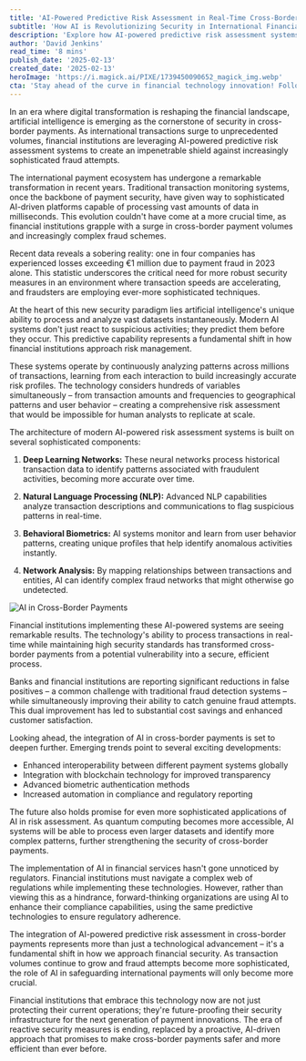 ```yaml
---
title: 'AI-Powered Predictive Risk Assessment in Real-Time Cross-Border Payments: A New Paradigm in Fraud Prevention'
subtitle: 'How AI is Revolutionizing Security in International Financial Transactions'
description: 'Explore how AI-powered predictive risk assessment systems are transforming the security landscape of cross-border payments. Learn about the advanced AI technologies that financial institutions are adopting to prevent fraud and enhance transaction security.'
author: 'David Jenkins'
read_time: '8 mins'
publish_date: '2025-02-13'
created_date: '2025-02-13'
heroImage: 'https://i.magick.ai/PIXE/1739450090652_magick_img.webp'
cta: 'Stay ahead of the curve in financial technology innovation! Follow MagickAI on LinkedIn for expert insights on AI applications in finance and exclusive updates on the latest developments in cross-border payment security.'
---
```


In an era where digital transformation is reshaping the financial landscape, artificial intelligence is emerging as the cornerstone of security in cross-border payments. As international transactions surge to unprecedented volumes, financial institutions are leveraging AI-powered predictive risk assessment systems to create an impenetrable shield against increasingly sophisticated fraud attempts.

The international payment ecosystem has undergone a remarkable transformation in recent years. Traditional transaction monitoring systems, once the backbone of payment security, have given way to sophisticated AI-driven platforms capable of processing vast amounts of data in milliseconds. This evolution couldn't have come at a more crucial time, as financial institutions grapple with a surge in cross-border payment volumes and increasingly complex fraud schemes.

Recent data reveals a sobering reality: one in four companies has experienced losses exceeding €1 million due to payment fraud in 2023 alone. This statistic underscores the critical need for more robust security measures in an environment where transaction speeds are accelerating, and fraudsters are employing ever-more sophisticated techniques.

At the heart of this new security paradigm lies artificial intelligence's unique ability to process and analyze vast datasets instantaneously. Modern AI systems don't just react to suspicious activities; they predict them before they occur. This predictive capability represents a fundamental shift in how financial institutions approach risk management.

These systems operate by continuously analyzing patterns across millions of transactions, learning from each interaction to build increasingly accurate risk profiles. The technology considers hundreds of variables simultaneously – from transaction amounts and frequencies to geographical patterns and user behavior – creating a comprehensive risk assessment that would be impossible for human analysts to replicate at scale.

The architecture of modern AI-powered risk assessment systems is built on several sophisticated components:

1. **Deep Learning Networks:** These neural networks process historical transaction data to identify patterns associated with fraudulent activities, becoming more accurate over time.

2. **Natural Language Processing (NLP):** Advanced NLP capabilities analyze transaction descriptions and communications to flag suspicious patterns in real-time.

3. **Behavioral Biometrics:** AI systems monitor and learn from user behavior patterns, creating unique profiles that help identify anomalous activities instantly.

4. **Network Analysis:** By mapping relationships between transactions and entities, AI can identify complex fraud networks that might otherwise go undetected.

![AI in Cross-Border Payments](https://images.magick.ai/fintech/cross-border-payments-ai-security.jpg)

Financial institutions implementing these AI-powered systems are seeing remarkable results. The technology's ability to process transactions in real-time while maintaining high security standards has transformed cross-border payments from a potential vulnerability into a secure, efficient process.

Banks and financial institutions are reporting significant reductions in false positives – a common challenge with traditional fraud detection systems – while simultaneously improving their ability to catch genuine fraud attempts. This dual improvement has led to substantial cost savings and enhanced customer satisfaction.

Looking ahead, the integration of AI in cross-border payments is set to deepen further. Emerging trends point to several exciting developments:

- Enhanced interoperability between different payment systems globally
- Integration with blockchain technology for improved transparency
- Advanced biometric authentication methods
- Increased automation in compliance and regulatory reporting

The future also holds promise for even more sophisticated applications of AI in risk assessment. As quantum computing becomes more accessible, AI systems will be able to process even larger datasets and identify more complex patterns, further strengthening the security of cross-border payments.

The implementation of AI in financial services hasn't gone unnoticed by regulators. Financial institutions must navigate a complex web of regulations while implementing these technologies. However, rather than viewing this as a hindrance, forward-thinking organizations are using AI to enhance their compliance capabilities, using the same predictive technologies to ensure regulatory adherence.

The integration of AI-powered predictive risk assessment in cross-border payments represents more than just a technological advancement – it's a fundamental shift in how we approach financial security. As transaction volumes continue to grow and fraud attempts become more sophisticated, the role of AI in safeguarding international payments will only become more crucial.

Financial institutions that embrace this technology now are not just protecting their current operations; they're future-proofing their security infrastructure for the next generation of payment innovations. The era of reactive security measures is ending, replaced by a proactive, AI-driven approach that promises to make cross-border payments safer and more efficient than ever before.